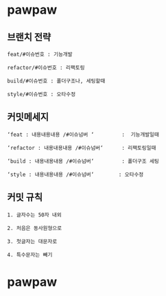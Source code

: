 # pawpaw

## 브랜치 전략

```
feat/#이슈번호 : 기능개발

refactor/#이슈번호 : 리팩토링

build/#이슈번호 : 폴더구조나, 세팅할때

style/#이슈번호 : 오타수정
```

## 커밋메세지

```
‘feat : 내용내용내용 /#이슈넘버 ‘         :  기능개발일때

‘refactor : 내용내용내용 /#이슈넘버‘      : 리팩토링일때

‘build : 내용내용내용 /#이슈넘버‘         : 폴더구조 세팅

‘style : 내용내용내용 /#이슈넘버‘        : 오타수정

```

## 커밋 규칙

```
1. 글자수는 50자 내외

2. 처음은 동사원형으로

3. 첫글자는 대문자로

4. 특수문자는 빼기
```
# pawpaw
